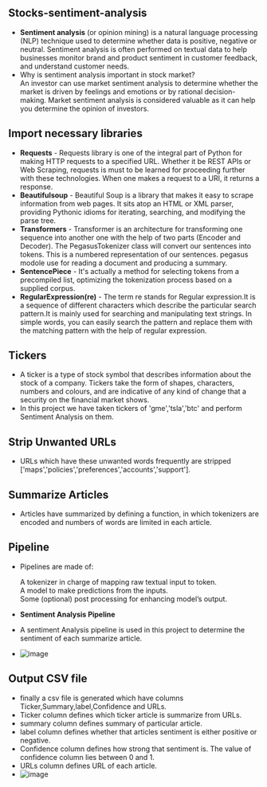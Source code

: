 ## Stocks-sentiment-analysis
- **Sentiment analysis** (or opinion mining) is a natural language processing (NLP) technique used to determine whether data is positive, negative or neutral. Sentiment analysis is often performed on textual data to help businesses monitor brand and product sentiment in customer feedback, and understand customer needs.
- Why is sentiment analysis important in stock market? <br>
An investor can use market sentiment analysis to determine whether the market is driven by feelings and emotions or by rational decision-making. Market sentiment analysis is considered valuable as it can help you determine the opinion of investors.

## Import necessary libraries
- **Requests** - Requests library is one of the integral part of Python for making HTTP requests to a specified URL. Whether it be REST APIs or Web Scraping, requests is must to be learned for proceeding further with these technologies. When one makes a request to a URI, it returns a response.
- **Beautifulsoup** - Beautiful Soup is a library that makes it easy to scrape information from web pages. It sits atop an HTML or XML parser, providing Pythonic idioms for iterating, searching, and modifying the parse tree.
- **Transformers** - Transformer is an architecture for transforming one sequence into another one with the help of two parts (Encoder and Decoder). The PegasusTokenizer class will convert our sentences into tokens. This is a numbered representation of our sentences. pegasus modole use for reading a document and producing a summary.
-  **SentencePiece** -  It's actually a method for selecting tokens from a precompiled list, optimizing the tokenization process based on a supplied corpus.
-  **RegularExpression(re)** - The term re stands for Regular expression.It is a sequence of different characters which describe the particular search pattern.It is mainly used for searching and manipulating text strings. In simple words, you can easily search the pattern and replace them with the matching pattern with the help of regular expression.

## Tickers
- A ticker is a type of stock symbol that describes information about the stock of a company. Tickers take the form of shapes, characters, numbers and colours, and are indicative of any kind of change that a security on the financial market shows.
- In this project we have taken tickers of 'gme','tsla','btc' and perform Sentiment Analysis on them.

## Strip Unwanted URLs
- URLs which have these unwanted words frequently are stripped ['maps','policies','preferences','accounts','support'].
## Summarize Articles
- Articles have summarized by defining a function, in which tokenizers are encoded and numbers of words are limited in each article.
## Pipeline
- Pipelines are made of:

    A tokenizer in charge of mapping raw textual input to token. <br>
    A model to make predictions from the inputs. <br>
    Some (optional) post processing for enhancing model’s output.
- **Sentiment Analysis Pipeline** <br>
- A sentiment Analysis pipeline is used in this project to determine the sentiment of each summarize article. 
- ![image](https://github.com/2000-Rahul/Stocks-sentiment-analysis/assets/136818857/6aaa5c6d-db82-486e-abc4-f770aee76e25)
  
## Output CSV file
- finally a csv file is generated which have columns Ticker,Summary,label,Confidence and URLs.
-  Ticker column defines which ticker article is summarize from URLs.
-  summary column defines summary of particular article.
-  label column defines whether that articles sentiment is either positive or negative.
-  Confidence column defines how strong that sentiment is. The value of confidence column lies between 0 and 1.
-  URLs column defines URL of each article.
-  ![image](https://github.com/2000-Rahul/Stocks-sentiment-analysis/assets/136818857/ff32f3b1-4292-4d6f-b2f4-236bca6cad4f)

  
